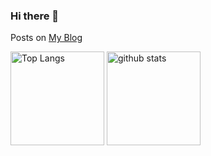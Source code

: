 ### Hi there 👋

Posts on [My Blog](https://blog.kazapps.info/)

<p align="left"> 
  <img alt="Top Langs" height="150px" src="https://github-readme-stats.vercel.app/api/top-langs/?username=takashimakazuki&layout=compact&show_icons=true" />
  <img alt="github stats" height="150px" src="https://github-readme-stats.vercel.app/api?username=takashimakazuki&show_icons=ture" />
</p>
<!--
**takashimakazuki/takashimakazuki** is a ✨ _special_ ✨ repository because its `README.md` (this file) appears on your GitHub profile.

Here are some ideas to get you started:

- 🔭 I’m currently working on ...
- 🌱 I’m currently learning ...
- 👯 I’m looking to collaborate on ...
- 🤔 I’m looking for help with ...
- 💬 Ask me about ...
- 📫 How to reach me: ...
- 😄 Pronouns: ...
- ⚡ Fun fact: ...
-->
